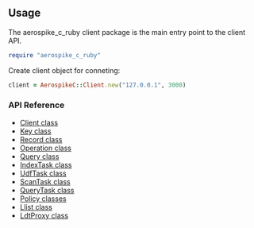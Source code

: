 ## Usage

The aerospike_c_ruby client package is the main entry point to the client API.

```ruby
require "aerospike_c_ruby"
```

Create client object for conneting:

```ruby
client = AerospikeC::Client.new("127.0.0.1", 3000)
```

### API Reference

- [Client class](client.md)
- [Key class](key.md)
- [Record class](record.md)
- [Operation class](operation.md)
- [Query class](query.md)
- [IndexTask class](index_task.md)
- [UdfTask class](udf_task.md)
- [ScanTask class](scan_task.md)
- [QueryTask class](query_task.md)
- [Policy classes](policy.md)
- [Llist class](llist.md)
- [LdtProxy class](ldt_proxy.md)